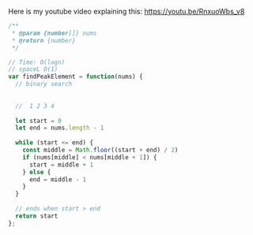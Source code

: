 Here is my youtube video explaining this: https://youtu.be/RnxuoWbs_v8

```js
/**
 * @param {number[]} nums
 * @return {number}
 */

// Time: O(logn)
// spaceL O(1)
var findPeakElement = function(nums) {
  // binary search
  
  
  //  1 2 3 4
  
  let start = 0
  let end = nums.length - 1
  
  while (start <= end) {
    const middle = Math.floor((start + end) / 2)
    if (nums[middle] < nums[middle + 1]) {
      start = middle + 1
    } else {
      end = middle - 1
    }
  }
  
  // ends when start > end
  return start
};
```
